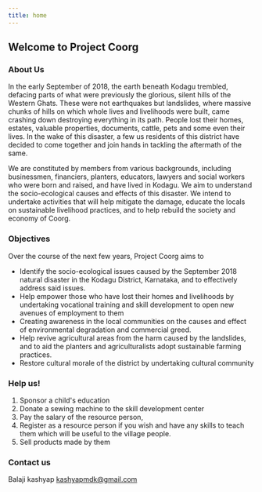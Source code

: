 ```yaml
---
title: home
---
```


## Welcome to Project Coorg 

### About Us

In the early September of 2018, the earth beneath Kodagu trembled, defacing parts of what were previously the glorious, silent hills of the Western Ghats. These were not earthquakes but landslides, where massive chunks of hills on which whole lives and livelihoods were built, came crashing down destroying everything in its path. People lost their homes, estates, valuable properties, documents, cattle, pets and some even their lives.  In the wake of this disaster, a few us residents of this district have decided to come together and join hands in tackling the aftermath of the same.

We are constituted by members from various backgrounds, including businessmen, financiers, planters, educators, lawyers and social workers who were born and raised, and have lived in Kodagu. We aim to understand the socio-ecological causes and effects of this disaster. We intend to undertake activities that will help mitigate the damage, educate the locals on sustainable livelihood practices, and to help rebuild the society and economy of Coorg.



### Objectives
Over the course of the next few years, Project Coorg aims to

- Identify the socio-ecological issues caused by the September 2018 natural disaster in the Kodagu District, Karnataka, and to effectively address said issues.
- Help empower those who have lost their homes and livelihoods by undertaking vocational training and skill development to open new avenues of employment to them
- Creating awareness in the local communities on the causes and effect of environmental degradation and commercial greed.
- Help revive agricultural areas from the harm caused by the landslides, and to aid the planters and agriculturalists adopt sustainable farming practices.
- Restore cultural morale of the district by undertaking cultural community


### Help us!
1. Sponsor a child's education
1. Donate  a sewing machine to the skill development center
1. Pay the salary of the resource person,
1. Register as a resource person if you wish and have any skills to teach them which will be useful to the village people.
1. Sell products made by them

### Contact us
Balaji kashyap <kashyapmdk@gmail.com>

